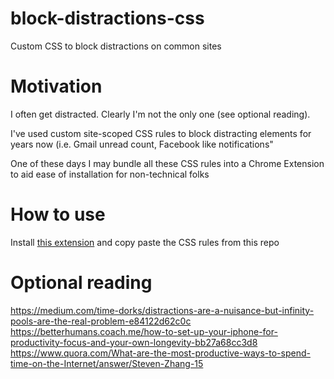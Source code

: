 # block-distractions-css
Custom CSS to block distractions on common sites

# Motivation

I often get distracted. Clearly I'm not the only one (see optional reading).

I've used custom site-scoped CSS rules to block distracting elements for years now (i.e. Gmail unread count, Facebook like notifications"

One of these days I may bundle all these CSS rules into a Chrome Extension to aid ease of installation for non-technical folks

# How to use

Install [this extension](https://chrome.google.com/webstore/detail/user-css/okpjlejfhacmgjkmknjhadmkdbcldfcb?hl=en) and copy paste the CSS rules from this repo

# Optional reading

https://medium.com/time-dorks/distractions-are-a-nuisance-but-infinity-pools-are-the-real-problem-e84122d62c0c 
https://betterhumans.coach.me/how-to-set-up-your-iphone-for-productivity-focus-and-your-own-longevity-bb27a68cc3d8
https://www.quora.com/What-are-the-most-productive-ways-to-spend-time-on-the-Internet/answer/Steven-Zhang-15
